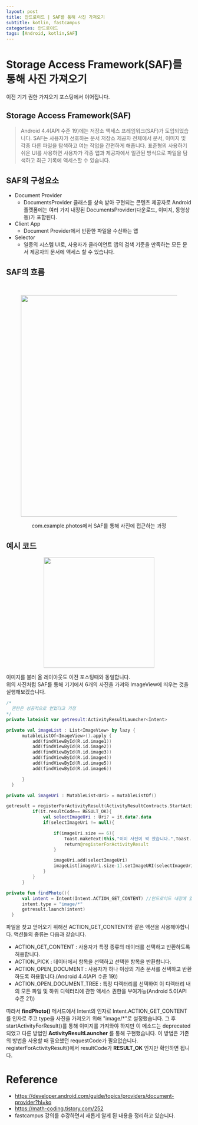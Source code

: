 ```yaml
---
layout: post
title: 안드로이드 | SAF를 통해 사진 가져오기
subtitle: kotlin, fastcampus
categories: 안드로이드
tags: [Android, kotlin,SAF]
---
```


# Storage Access Framework(SAF)를 통해 사진 가져오기
  이전 기기 권한 가져오기 포스팅에서 이어집니다.

  ## Storage Access Framework(SAF)
   >Android 4.4(API 수준 19)에는 저장소 액세스 프레임워크(SAF)가 도입되었습니다. SAF는 사용자가 선호하는 문서 저장소 제공자 전체에서 문서, 이미지 및 각종 다른 파일을 탐색하고 여는 작업을 간편하게 해줍니다. 표준형의 사용하기 쉬운 UI를 사용하면 사용자가 각종 앱과 제공자에서 일관된 방식으로 파일을 탐색하고 최근 기록에 액세스할 수 있습니다.

  ## SAF의 구성요소
   - Document Provider
     - DocumentsProvider 클래스를 상속 받아 구현되는 콘텐츠 제공자로 Android 플랫폼에는 여러 가지 내장된 DocumentsProvider(다운로드, 이미지, 동영상 등)가 포함된다.
   - Client App
       - Document Provider에서 반환한 파일을 수신하는 앱
   - Selector
     - 일종의 시스템 UI로, 사용자가 클라이언트 앱의 검색 기준을 만족하는 모든 문서 제공자의 문서에 액세스 할 수 있습니다.

  ## SAF의 흐름
  <br>
  <figure>
  <p align = "center"><img src="https://user-images.githubusercontent.com/41900899/185765256-f68becc9-be08-4db6-87e0-e7e6274c8bc7.png" width=600></p><figcaption align = "center">com.example.photos에서 SAF를 통해 사진에 접근하는 과정</figcaption></figure>

  ## 예시 코드
  
  <p align = "center"><img src="https://user-images.githubusercontent.com/41900899/185769284-a773644a-d874-457c-a322-a9c86410cf55.png" width=300></p>

  이미지를 불러 올 레이아웃도 이전 포스팅때와 동일합니다.<br> 위의 사진처럼 SAF를 통해 기기에서 6개의 사진을 가져와 ImageView에 띄우는 것을 실행해보겠습니다.

  ```kotlin
  /*
    권한은 성공적으로 얻었다고 가정
  */
  private lateinit var getresult:ActivityResultLauncher<Intent>

  private val imageList : List<ImageView> by lazy {
        mutableListOf<ImageView>().apply {
            add(findViewById(R.id.image1))
            add(findViewById(R.id.image2))
            add(findViewById(R.id.image3))
            add(findViewById(R.id.image4))
            add(findViewById(R.id.image5))
            add(findViewById(R.id.image6))

        }
    }

  private val imageUri : MutableList<Uri> = mutableListOf()
  
  getresult = registerForActivityResult(ActivityResultContracts.StartActivityForResult()){
            if(it.resultCode== RESULT_OK){
                val selectImageUri : Uri? = it.data?.data
                if(selectImageUri != null){

                    if(imageUri.size == 6){
                        Toast.makeText(this,"이미 사진이 꽉 찼습니다.",Toast.LENGTH_SHORT).show()
                        return@registerForActivityResult
                    }

                    imageUri.add(selectImageUri)
                    imageList[imageUri.size-1].setImageURI(selectImageUri)
                }
            }
        }

  private fun findPhoto(){
        val intent = Intent(Intent.ACTION_GET_CONTENT) //안드로이드 내장에 있는 액티비티 실행
        intent.type = "image/*"
        getresult.launch(intent)
    }
  ```
파일을 찾고 얻어오기 위해선 ACTION_GET_CONTENT와 같은 액션을 사용해야합니다. 액션들의 종류는 다음과 같습니다.
- ACTION_GET_CONTENT : 사용자가 특정 종류의 데이터를 선택하고 반환하도록 허용합니다.
- ACTION_PICK : 데이터에서 항목을 선택하고 선택한 항목을 반환합니다.
- ACTION_OPEN_DOCUMENT : 사용자가 하나 이상의 기존 문서를 선택하고 반환하도록 허용합니다.(Android 4.4(API 수준 19))
- ACTION_OPEN_DOCUMENT_TREE : 특정 디렉터리를 선택하여 이 디렉터리 내의 모든 파일 및 하위 디렉터리에 관한 액세스 권한을 부여가능(Android 5.0(API 수준 21))

따라서 **findPhoto()** 메서드에서 Intent의 인자로 Intent.ACTION_GET_CONTENT를 인자로 주고 type을 사진을 가져오기 위해 "image/*"로 설정했습니다. 그 후 startActivityForResult()를 통해 이미지를 가져와야 하지만 이 메소드는 deprecated 되었고 다른 방법인 **ActivityResultLauncher** 를 통해 구현했습니다. 이 방법은 기존의 방법을 사용할 때 필요했던 requestCode가 필요없습니다. registerForActivityResult()에서 resultCode가 **RESULT_OK** 인지만 확인하면 됩니다. 


  

# Reference
- https://developer.android.com/guide/topics/providers/document-provider?hl=ko
- https://math-coding.tistory.com/252
- fastcampus 강의를 수강하면서 새롭게 알게 된 내용을 정리하고 있습니다.
